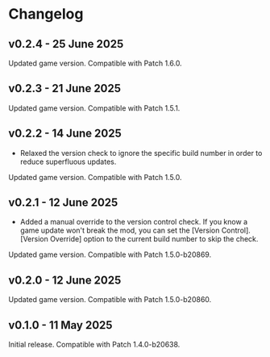 # Changelog

## v0.2.4 - 25 June 2025
Updated game version. Compatible with Patch 1.6.0.

## v0.2.3 - 21 June 2025
Updated game version. Compatible with Patch 1.5.1.

## v0.2.2 - 14 June 2025
- Relaxed the version check to ignore the specific build number in order to reduce superfluous updates.

Updated game version. Compatible with Patch 1.5.0.

## v0.2.1 - 12 June 2025
- Added a manual override to the version control check. If you know a game update won't break the mod, you can set the [Version Control].[Version Override] option to the current build number to skip the check.

Updated game version. Compatible with Patch 1.5.0-b20869.

## v0.2.0 - 12 June 2025
Updated game version. Compatible with Patch 1.5.0-b20860.

## v0.1.0 - 11 May 2025
Initial release. Compatible with Patch 1.4.0-b20638.
